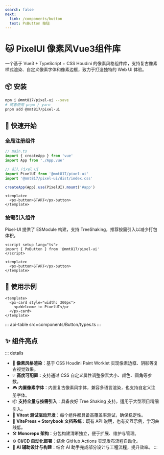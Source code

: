 ```yaml
---
search: false
next:
  link: /components/button
  text: PxButton 按钮
---
```


# 🐱 PixelUI 像素风Vue3组件库

一个基于 Vue3 + TypeScript + CSS Houdini 的像素风格组件库，支持复古像素样式渲染、自定义像素字体和像素边框，致力于打造独特的 Web UI 体验。

## 📦 安装

```bash
npm i @mmt817/pixel-ui --save
# 或者使用 pnpm / yarn
pnpm add @mmt817/pixel-ui
```

## 🚀 快速开始

### 全局注册组件

```ts
// main.ts
import { createApp } from 'vue'
import App from './App.vue'

// 引入 Pixel UI
import PixelUI from '@mmt817/pixel-ui'
import '@mmt817/pixel-ui/dist/index.css'

createApp(App).use(PixelUI).mount('#app')
```

```vue
<template>
  <px-button>START</px-button>
</template>
```

### 按需引入组件

Pixel-UI 提供了 ESModule 构建，支持 TreeShaking，推荐按需引入以减少打包体积。

```vue
<script setup lang="ts">
import { PxButton } from '@mmt817/pixel-ui'
</script>

<template>
  <px-button>START</px-button>
</template>
```

## 🧰 使用示例

```vue
<template>
  <px-card style="width: 300px">
    <p>Welcome to PixelUI</p>
  </px-card>
</template>
```

::: api-table src=components/Button/types.ts
:::

## ✨ 组件亮点

::: details

- 🧩 **像素风格渲染**：基于 CSS Houdini Paint Worklet 实现像素边框、阴影等复古视觉效果。
- 💡 **高度可配置**：支持通过 CSS 自定义属性调整像素大小、颜色、圆角等参数。
- 🎮 **内置像素字体**：内置复古像素风字体，兼容多语言渲染，也支持自定义注册字体。
- 📦 **支持全量与按需引入**：具备良好 Tree Shaking 支持，适用于大型项目精细引入。
- 🧪 **Vitest 测试驱动开发**：每个组件都具备高覆盖率测试，确保稳定性。
- 📖 **VitePress + Storybook 文档系统**：既有 API 说明，也有交互示例，学习曲线低。
- 🛠 **Monorepo 架构**：分包构建清晰独立，便于扩展、维护与管理。
- ⚙️ **CI/CD 自动化部署**：结合 GitHub Actions 实现发布流程自动化。
- 🤖 **AI 辅助设计与构建**：结合 AI 助手完成部分设计与工程流程，提升效率。
:::
